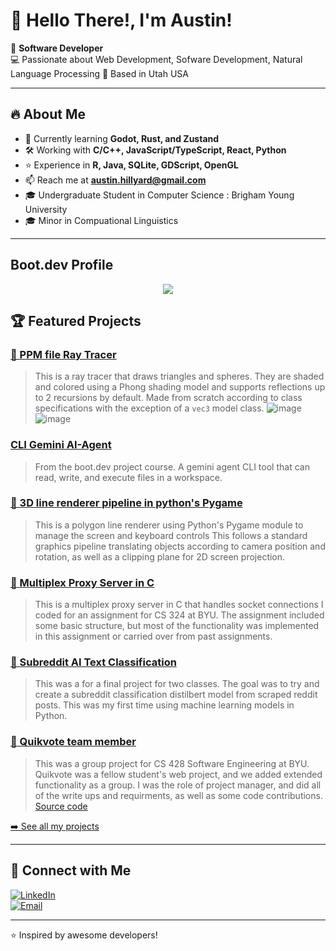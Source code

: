 # 👋 Hello There!, I'm Austin!

🚀 **Software Developer**  
💻 Passionate about Web Development, Sofware Development, Natural Language Processing
📍 Based in Utah USA 

---

## 🔥 About Me  
- 🌱 Currently learning **Godot, Rust, and Zustand**  
- 🛠️ Working with **C/C++, JavaScript/TypeScript, React, Python**
- ⭐ Experience in **R, Java, SQLite, GDScript, OpenGL**
- 📫 Reach me at **austin.hillyard@gmail.com**
- 🎓 Undergraduate Student in Computer Science : Brigham Young University
- 🎓 Minor in Compuational Linguistics

---

## Boot.dev Profile

<p align="center">
  <img src="https://api.boot.dev/v1/users/public/bcb017c8-f780-4e0c-b29c-0b597524b9e1/thumbnail" >
</p>

## 🏆 Featured Projects  
### [🔗 PPM file Ray Tracer](https://github.com/austinhillyard/CS455/tree/main/RayTracer)
> This is a ray tracer that draws triangles and spheres. They are shaded and colored using a Phong shading model and supports reflections up to 2 recursions by default.
> Made from scratch according to class specifications with the exception of a `vec3` model class.
![image](https://github.com/user-attachments/assets/aef4742a-975f-4f28-bead-e183d3d9d50d)
![image](https://github.com/user-attachments/assets/3e4b1b08-6500-40d3-9b80-e9b27d482278)

### [CLI Gemini AI-Agent](https://github.com/austinhillyard/ai-agent)
> From the boot.dev project course. A gemini agent CLI tool that can read, write, and execute files in a workspace.

### [🔗 3D line renderer pipeline in python's Pygame](https://gist.github.com/austinhillyard/fc8193dfce5ed8b1a1589f9bdbddb7e2)
> This is a polygon line renderer using Python's Pygame module to manage the screen and keyboard controls
> This follows a standard graphics pipeline translating objects according to camera position and rotation, as well as a clipping plane for 2D screen projection.

### [🔗 Multiplex Proxy Server in C](https://gist.github.com/austinhillyard/d4bf1e56fbf8e887f72cba1f49823d0b)
> This is a multiplex proxy server in C that handles socket connections I coded for an assignment for CS 324 at BYU.
> The assignment included some basic structure, but most of the functionality was implemented in this assignment or carried over from past assignments.

### [🔗 Subreddit AI Text Classification](https://github.com/austinhillyard/LING581-FinalProject)
> This was a for a final project for two classes. The goal was to try and create a subreddit classification distilbert model from scraped reddit posts. This was my first time using machine learning models in Python.

### [🔗 Quikvote team member](https://github.com/cs428TAs/w2025/wiki/Quikvote)
> This was a group project for CS 428 Software Engineering at BYU. Quikvote was a fellow student's web project, and we added extended functionality as a group.
> I was the role of project manager, and did all of the write ups and requirments, as well as some code contributions.
> [Source code](https://github.com/quikvote/quikvote/tree/main)

[➡️ See all my projects](https://github.com/austinhillyard?tab=repositories)  

---

## 🔗 Connect with Me  
[![LinkedIn](https://img.shields.io/badge/LinkedIn-0A66C2?style=for-the-badge&logo=linkedin&logoColor=white)](https://www.linkedin.com/in/austin-hillyard-b315581b7?lipi=urn%3Ali%3Apage%3Ad_flagship3_profile_view_base_contact_details%3BKJEGU9DbSnCqdRaZwSHx1g%3D%3D)  
[![Email](https://img.shields.io/badge/Email-D14836?style=for-the-badge&logo=gmail&logoColor=white)](mailto:austin.hillyard@gmail.com)  

---

⭐️ Inspired by awesome developers!  

